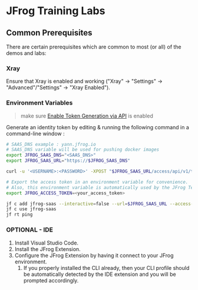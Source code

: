 # JFrog Training Labs

## Common Prerequisites

There are certain prerequisites which are common to most (or all) of the demos and labs:

### Xray

Ensure that Xray is enabled and working ("Xray" -> "Settings" -> "Advanced"/"Settings" -> "Xray Enabled").

### Environment Variables

> make sure [Enable Token Generation via API](https://jfrog.com/help/r/jfrog-platform-administration-documentation/hide-basic-authentication) is enabled

Generate an identity token by editing & running the following command in a command-line window :

```bash
# SAAS_DNS example : yann.jfrog.io
# SAAS_DNS variable will be used for pushing docker images
export JFROG_SAAS_DNS="<SAAS_DNS>"
export JFROG_SAAS_URL="https://$JFROG_SAAS_DNS"

curl -u '<USERNAME>:<PASSWORD>' -XPOST "$JFROG_SAAS_URL/access/api/v1/tokens" -d "scope=applied-permissions/user"

# Export the access token in an environment variable for convenience.
# Also, this environment variable is automatically used by the JFrog Terraform provider.
export JFROG_ACCESS_TOKEN=<your_access_token>

jf c add jfrog-saas --interactive=false --url=$JFROG_SAAS_URL --access-token=$JFROG_ACCESS_TOKEN
jf c use jfrog-saas
jf rt ping
```

### OPTIONAL - IDE

1. Install Visual Studio Code.
2. Install the JFrog Extension.
3. Configure the JFrog Extension by having it connect to your JFrog environment.
   1. If you properly installed the CLI already, then your CLI profile should be automatically detected by the IDE extension
      and you will be prompted accordingly.
